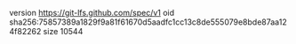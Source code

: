 version https://git-lfs.github.com/spec/v1
oid sha256:75857389a1829f9a81f61670d5aadfc1cc13c8de555079e8bde87aa124f82262
size 10544
